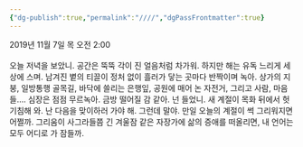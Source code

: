 ```yaml
---
{"dg-publish":true,"permalink":"////","dgPassFrontmatter":true}
---
```



2019년 11월 7일 목 오전 2:00<br/>
<br/>
오늘 저녁을 보았니. 공간은 뚝뚝 각이 진 얼음처럼 차가워. 하지만 해는 유독 느리게 세상에 스며. 남겨진 볕의 티끌이 정처 없이 흘러가 닿는 곳마다 반짝이며 녹아. 상가의 지붕, 일방통행 골목길, 바닥에 쓸리는 은행잎, 공원에 매어 논 자전거, 그리고 사람, 마음들…. 심장은 점점 무르녹아. 금방 떨어질 감 같아. 넌 들었니. 새 계절이 목화 뒤에서 헛기침해 와. 난 다음을 맞이하러 가야 해. 그런데 말야. 만일 오늘의 계절이 썩 그리워지면 어쩔까. 그리움이 사그라들쯤 긴 겨울잠 같은 자장가에 삶의 증애를 떠올리면, 내 언어는 모두 어디로 가 잠들까.<br/>
